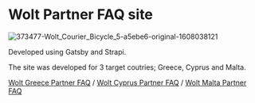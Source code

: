 # Wolt Partner FAQ site

![373477-Wolt_Courier_Bicycle_5-a5ebe6-original-1608038121](https://user-images.githubusercontent.com/35380004/145670455-a5893e5e-8765-4c49-b5db-1105a6814c49.jpg)

Developed using Gatsby and Strapi. 

The site was developed for 3 target coutries; Greece, Cyprus and Malta.

[Wolt Greece Partner FAQ](https://wolt-client.netlify.app) /
[Wolt Cyprus Partner FAQ](https://wolt-client.netlify.app/cyprus) /
[Wolt Malta Partner FAQ](https://wolt-client.netlify.app/malta)

